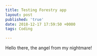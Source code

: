 ```yaml
---
title: Testing Forestry app
layout: post
published: 'true'
date: 2018-12-17 17:59:50 +0000
tags: Coding

---
```

Hello there, the angel from my nightmare!